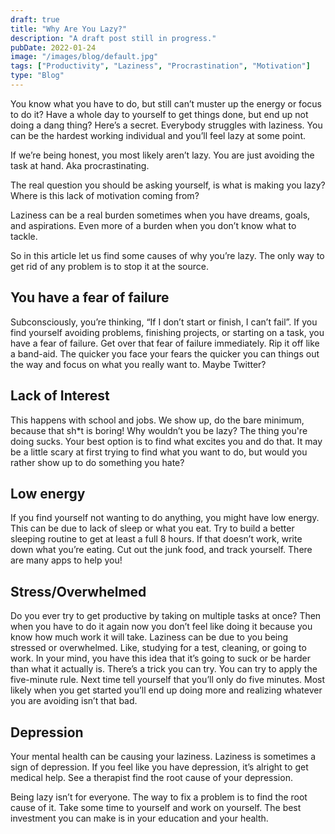 ```yaml
---
draft: true
title: "Why Are You Lazy?"
description: "A draft post still in progress."
pubDate: 2022-01-24
image: "/images/blog/default.jpg"
tags: ["Productivity", "Laziness", "Procrastination", "Motivation"]
type: "Blog"
---
```


You know what you have to do, but still can’t muster up the energy or focus to do it? Have a whole day to yourself to get things done, but end up not doing a dang thing? Here’s a secret. Everybody struggles with laziness. You can be the hardest working individual and you’ll feel lazy at some point.

If we’re being honest, you most likely aren’t lazy. You are just avoiding the task at hand. Aka procrastinating.

The real question you should be asking yourself, is what is making you lazy? Where is this lack of motivation coming from?

Laziness can be a real burden sometimes when you have dreams, goals, and aspirations. Even more of a burden when you don’t know what to tackle.

So in this article let us find some causes of why you’re lazy. The only way to get rid of any problem is to stop it at the source.

## You have a fear of failure

Subconsciously, you’re thinking, “If I don’t start or finish, I can’t fail”. If you find yourself avoiding problems, finishing projects, or starting on a task, you have a fear of failure. Get over that fear of failure immediately. Rip it off like a band-aid. The quicker you face your fears the quicker you can things out the way and focus on what you really want to. Maybe Twitter?

## Lack of Interest

This happens with school and jobs. We show up, do the bare minimum, because that sh*t is boring! Why wouldn’t you be lazy? The thing you're doing sucks. Your best option is to find what excites you and do that. It may be a little scary at first trying to find what you want to do, but would you rather show up to do something you hate?

## Low energy

If you find yourself not wanting to do anything, you might have low energy. This can be due to lack of sleep or what you eat. Try to build a better sleeping routine to get at least a full 8 hours. If that doesn’t work, write down what you’re eating. Cut out the junk food, and track yourself. There are many apps to help you!

## Stress/Overwhelmed

Do you ever try to get productive by taking on multiple tasks at once? Then when you have to do it again now you don’t feel like doing it because you know how much work it will take. Laziness can be due to you being stressed or overwhelmed. Like, studying for a test, cleaning, or going to work. In your mind, you have this idea that it’s going to suck or be harder than what it actually is. There’s a trick you can try. You can try to apply the five-minute rule. Next time tell yourself that you’ll only do five minutes. Most likely when you get started you’ll end up doing more and realizing whatever you are avoiding isn’t that bad.

## Depression

Your mental health can be causing your laziness. Laziness is sometimes a sign of depression. If you feel like you have depression, it’s alright to get medical help. See a therapist find the root cause of your depression.

Being lazy isn’t for everyone. The way to fix a problem is to find the root cause of it. Take some time to yourself and work on yourself. The best investment you can make is in your education and your health.